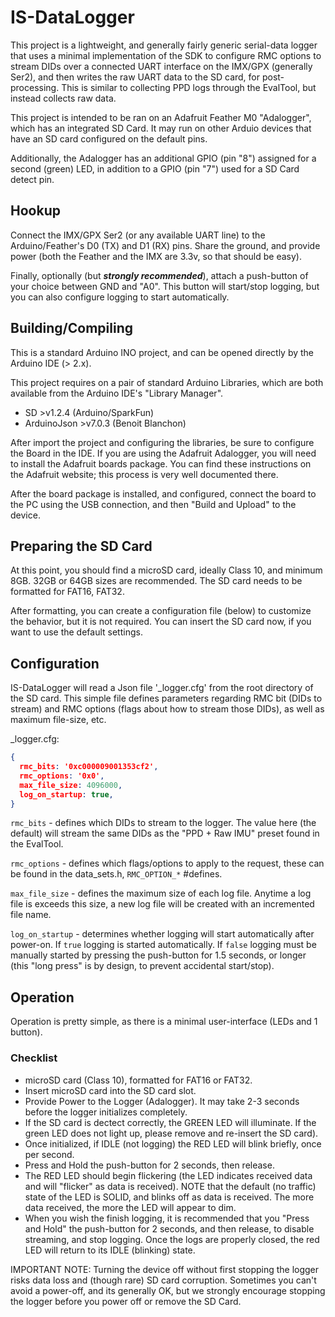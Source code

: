 # IS-DataLogger

This project is a lightweight, and generally fairly generic serial-data logger that
uses a minimal implementation of the SDK to configure RMC options to stream DIDs over
a connected UART interface on the IMX/GPX (generally Ser2), and then writes the raw
UART data to the SD card, for post-processing. This is similar to collecting PPD logs
through the EvalTool, but instead collects raw data.

This project is intended to be ran on an Adafruit Feather M0 "Adalogger", which has
an integrated SD Card.  It may run on other Arduio devices that have an SD card
configured on the default pins.

Additionally, the Adalogger has an additional GPIO (pin "8") assigned for a second
(green) LED, in addition to a GPIO (pin "7") used for a SD Card detect pin.

## Hookup

Connect the IMX/GPX Ser2 (or any available UART line) to the Arduino/Feather's D0 (TX)
and D1 (RX) pins. Share the ground, and provide power (both the Feather and the IMX are
3.3v, so that should be easy).

Finally, optionally (but _**strongly recommended**_), attach a push-button of your choice between GND
and "A0". This button will start/stop logging, but you can also configure logging to
start automatically.


## Building/Compiling

This is a standard Arduino INO project, and can be opened directly by the Arduino IDE (> 2.x).

This project requires on a pair of standard Arduino Libraries, which are both available from
the Arduino IDE's "Library Manager".

 - SD >v1.2.4 (Arduino/SparkFun)
 - ArduinoJson >v7.0.3 (Benoit Blanchon)

After import the project and configuring the libraries, be sure to configure the Board
in the IDE.  If you are using the Adafruit Adalogger, you will need to install the Adafruit
boards package.  You can find these instructions on the Adafruit website; this process is
very well documented there.

After the board package is installed, and configured, connect the board to the PC using
the USB connection, and then "Build and Upload" to the device.

## Preparing the SD Card

At this point, you should find a microSD card, ideally Class 10, and minimum 8GB. 32GB or
64GB sizes are recommended.  The SD card needs to be formatted for FAT16, FAT32.

After formatting, you can create a configuration file (below) to customize the behavior, but
it is not required. You can insert the SD card now, if you want to use the default settings.

## Configuration

IS-DataLogger will read a Json file '_logger.cfg' from the root directory of the SD card.
This simple file defines parameters regarding RMC bit (DIDs to stream) and RMC options
(flags about how to stream those DIDs), as well as maximum file-size, etc.

_logger.cfg:
```json
{
  rmc_bits: '0xc000009001353cf2',
  rmc_options: '0x0',
  max_file_size: 4096000,
  log_on_startup: true,
}
```
`rmc_bits` - defines which DIDs to stream to the logger.
The value here (the default) will stream the same DIDs as the "PPD + Raw IMU" preset found
in the EvalTool.

`rmc_options` - defines which flags/options to apply to the request, these can be found
in the data_sets.h, `RMC_OPTION_*` #defines.

`max_file_size` - defines the maximum size of each log file.  Anytime a log file is exceeds
this size, a new log file will be created with an incremented file name.

`log_on_startup` - determines whether logging will start automatically after power-on.
If `true` logging is started automatically.  If `false` logging must be manually started
by pressing the push-button for 1.5 seconds, or longer (this "long press" is by design,
to prevent accidental start/stop).


## Operation

Operation is pretty simple, as there is a minimal user-interface (LEDs and 1 button).

### Checklist

- microSD card (Class 10), formatted for FAT16 or FAT32.
- Insert microSD card into the SD card slot.
- Provide Power to the Logger (Adalogger).  It may take 2-3 seconds before the logger initializes completely.
- If the SD card is dectect correctly, the GREEN LED will illuminate.  If the green LED does not light up, please remove and re-insert the SD card).
- Once initialized, if IDLE (not logging) the RED LED will blink briefly, once per second.
- Press and Hold the push-button for 2 seconds, then release.
- The RED LED should begin flickering (the LED indicates received data and will "flicker" as data is received). NOTE that the default (no traffic) state of the LED is SOLID, and blinks off as data is received. The more data received, the more the LED will appear to dim.
- When you wish the finish logging, it is recommended that you "Press and Hold" the push-button for 2 seconds, and then release, to disable streaming, and stop logging. Once the logs are properly closed, the red LED will return to its IDLE (blinking) state.

IMPORTANT NOTE: Turning the device off without first stopping the logger risks data loss and (though rare) SD card corruption. Sometimes you can't avoid a power-off, and its generally OK, but we strongly encourage stopping the logger before you power off or remove the SD Card.